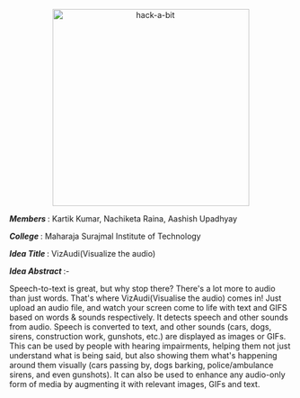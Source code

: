 <p align="center">
  <img src="https://www.hackabit.in/images/title+%20teqip.png" width="350" alt="hack-a-bit">
</p>
<p><strong><em> Members </em></strong> : Kartik Kumar, Nachiketa Raina, Aashish Upadhyay </p> 
<p><strong><em> College </em></strong> : Maharaja Surajmal Institute of Technology </p> 
<p><strong><em> Idea Title </em></strong> : VizAudi(Visualize the audio) </p>  
<p><strong><em> Idea Abstract </em></strong> :- </p>  
<p>Speech-to-text is great, but why stop there? There's a lot more to audio than just words. That's where VizAudi(Visualise the audio) comes in! Just upload an audio file, and watch your screen come to life with text and GIFS based on words & sounds respectively.
It detects speech and other sounds from audio. Speech is converted to text, and other sounds (cars, dogs, sirens, construction work, gunshots, etc.) are displayed as images or GIFs. This can be used by people with hearing impairments, helping them not just understand what is being said, but also showing them what's happening around them visually (cars passing by, dogs barking, police/ambulance sirens, and even gunshots). It can also be used to enhance any audio-only form of media by augmenting it with relevant images, GIFs and text.</p>
